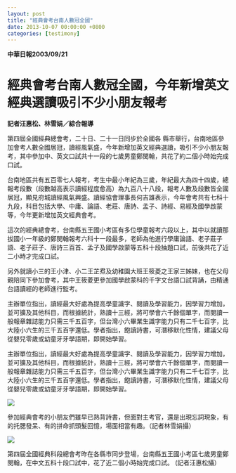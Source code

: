 ```yaml
---
layout: post
title: "經典會考台南人數冠全國"
date: 2013-10-07 00:00:00 +0800
categories: [testimony]
---
```


**中華日報2003/09/21**　

# 經典會考台南人數冠全國，今年新增英文經典選讀吸引不少小朋友報考 　 　

 	
**記者汪惠松、林雪娟／綜合報導** 　　

第四屆全國經典總會考，二十日、二十一日同步於全國各 縣市舉行，台南地區參加會考人數全國居冠，讀經風氣盛，今年新增加英文經典選讀，吸引不少小朋友報考，其中參加中、英文口試共十一段的七歲男童鄭閔翰，共花了約二個小時始完成口試。 

 

台南地區共有五百零七人報考，考生中最小年紀為三歲，年紀最大為四十四歲，總報考段數（段數越高表示讀經程度愈高）為九百八十八段，報考人數及段數皆全國居冠，顯見府城讀經風氣興盛。讀經協會理事長何吉雄表示，今年會考共有七科十九段，科目包括大學、中庸、論語、老莊、唐詩、孟子、詩經、易經及國學啟蒙等，今年更新增加英文經典會考。

 
這次的經典總會考，台南縣五王國小考區有多位學童報考六段以上，其中以就讀那拔國小一年級的鄭閔翰報考六科十一段最多，老師為他進行學庸論語、老子莊子語、老子莊子、唐詩三百首、孟子及國學啟蒙等五科十段抽題口試，前後共花了近二小時才完成口試。 　　

 

另外就讀小三的王小津、小二王芷焄及幼稚園大班王筱菱之王家三姊妹，也在父母親陪同下參加會考，其中王筱菱更參加國學啟蒙科的千字文台語口試背誦，由精通台語讀經的老師進行監考。 　　

 

主辦單位指出，讀經最大好處為提高學童識字、閱讀及學習能力，因學習力增加，並可擴及其他科目，而根據統計，熟讀十三經，將可學會六千餘個單字，而閱讀一般報章雜誌能力只需三千五百字，但台灣小六畢業生識字能力只有二千七百字，比大陸小六生的三千五百字還低。學者指出，飽讀詩書，可潛移默化性情，建議父母從嬰兒零歲或幼童牙牙學語期，即開始學習。	


主辦單位指出，讀經最大好處為提高學童識字、閱讀及學習能力，因學習力增加，並可擴及其他科目，而根據統計，熟讀十三經，將可學會六千餘個單字，而閱讀一般報章雜誌能力只需三千五百字，但台灣小六畢業生識字能力只有二千七百字，比大陸小六生的三千五百字還低。學者指出，飽讀詩書，可潛移默化性情，建議父母從嬰兒零歲或幼童牙牙學語期，即開始學習。	 	

![]({{site.baseurl}}/assets/images/會考1.jpg)

參加經典會考的小朋友們雖早已熟背詩書，但面對主考官，還是出現忘詞現象，有的托腮發呆、有的拼命抓頭髮回憶，場面相當有趣。（記者林雪娟攝）
 
![]({{site.baseurl}}/assets/images/會考2.jpg)

第四屆全國經典科段總會考昨在各縣市同步登場，台南縣五王國小考區七歲男童鄭閔翰，在中文五科十段口試中，花了近二個小時始完成口試。 (記者汪惠松攝）

 	 
